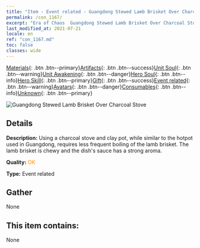 ```yaml
---
title: "Item - Event related - Guangdong Stewed Lamb Brisket Over Charcoal Stove"
permalink: /con_1167/
excerpt: "Era of Chaos  Guangdong Stewed Lamb Brisket Over Charcoal Stove"
last_modified_at: 2021-07-21
locale: en
ref: "con_1167.md"
toc: false
classes: wide
---
```

 [Materials](/Items/){: .btn .btn--primary}[Artifacts](/Items/Artifacts/){: .btn .btn--success}[Unit Soul](/Items/UnitSoul/){: .btn .btn--warning}[Unit Awakening](/Items/UnitAwakening/){: .btn .btn--danger}[Hero Soul](/Items/HeroSoul/){: .btn .btn--info}[Hero Skill](/Items/HeroSkill/){: .btn .btn--primary}[Gift](/Items/Gift/){: .btn .btn--success}[Event related](/Items/Events/){: .btn .btn--warning}[Avatars](/Items/Avatars/){: .btn .btn--danger}[Consumables](/Items/Consumables/){: .btn .btn--info}[Unknown](/Items/Unknown/){: .btn .btn--primary}

 ![Guangdong Stewed Lamb Brisket Over Charcoal Stove](/images/t/i_81511121.png)

## Details
 **Description:** Using a charcoal stove and clay pot, while similar to the hotpot used in Guangdong, requires less frequent boiling of the lamb brisket. The lamb brisket is chewy and the dish's sauce has a strong aroma.

 **Quality:** <span style="color: #FF8C00">OK</span>

 **Type:** Event related

## Gather

  None

## This item contains:

  None

